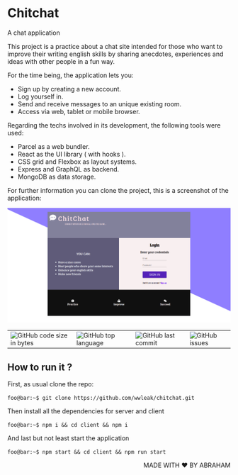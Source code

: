 # Chitchat
A chat application

This project is a practice about a chat site intended for those who want to improve their writing english skills by sharing 
anecdotes, experiences and ideas with other people in a fun way.

For the time being, the application lets you:

<ul>
<li>Sign up by creating a new account.</li>
<li>Log yourself in.</li>
<li>Send and receive messages to an unique existing room.</li>
<li>Access via web, tablet or mobile browser.</li>
</ul>

Regarding the techs involved in its development, the following tools were used:

<ul>
<li>Parcel as a web bundler.</li>
<li>React as the UI library ( with hooks ).</li>
<li>CSS grid and Flexbox as layout systems.</li>
<li>Express and GraphQL as backend.</li>
<li>MongoDB as data storage.</li>
</ul>

For further information you can clone the project, this is a screenshot of the application:


<p align="center">
  <img src="chitchat.png" />
</p>

<table>
  <tr>
    <td><img alt="GitHub code size in bytes" src="https://img.shields.io/github/languages/code-size/wwleak/chitchat?style=for-the-badge"></td>
    <td><img alt="GitHub top language" src="https://img.shields.io/github/languages/top/wwleak/chitchat?style=for-the-badge"></td>
    <td><img alt="GitHub last commit" src="https://img.shields.io/github/last-commit/wwleak/chitchat?style=for-the-badge"></td>
    <td><img alt="GitHub issues" src="https://img.shields.io/github/issues/wwleak/chitchat?style=for-the-badge"></td>
  </tr>
</table>

## How to run it ?

First, as usual clone the repo:

```console
foo@bar:~$ git clone https://github.com/wwleak/chitchat.git
```

Then install all the dependencies for server and client

```console
foo@bar:~$ npm i && cd client && npm i
```
And last but not least start the application

```console
foo@bar:~$ npm start && cd client && npm run start
```

<p align="right">MADE WITH ❤ BY ABRAHAM</p>
